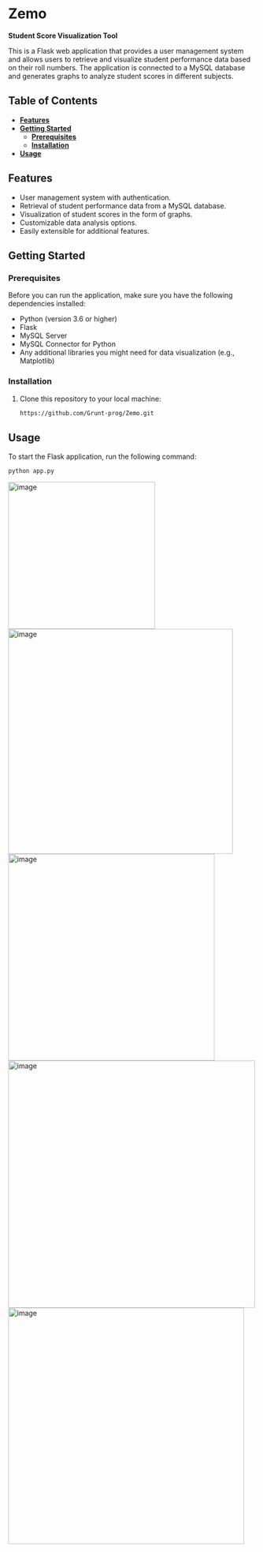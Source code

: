 # **Zemo**

**Student Score Visualization Tool**

This is a Flask web application that provides a user management system and allows users to retrieve and visualize student performance data based on their roll numbers. The application is connected to a MySQL database and generates graphs to analyze student scores in different subjects.

## **Table of Contents**
- [**Features**](#features)
- [**Getting Started**](#getting-started)
  - [**Prerequisites**](#prerequisites)
  - [**Installation**](#installation)
- [**Usage**](#usage)

## **Features**

- User management system with authentication.
- Retrieval of student performance data from a MySQL database.
- Visualization of student scores in the form of graphs.
- Customizable data analysis options.
- Easily extensible for additional features.

## **Getting Started**

### **Prerequisites**

Before you can run the application, make sure you have the following dependencies installed:

- Python (version 3.6 or higher)
- Flask
- MySQL Server
- MySQL Connector for Python
- Any additional libraries you might need for data visualization (e.g., Matplotlib)

### **Installation**

1. Clone this repository to your local machine:

    ```bash
    https://github.com/Grunt-prog/Zemo.git
    ```


## **Usage**

To start the Flask application, run the following command:

```bash
python app.py
```

<img width="298" alt="image" src="https://github.com/Grunt-prog/ScoresTracker/assets/86661317/28e271c5-602b-47bd-a18b-127db484dd7a">


<img width="456" alt="image" src="https://github.com/Grunt-prog/ScoresTracker/assets/86661317/58dfe70a-7f77-4d92-90c5-86beef83c142">

<img width="419" alt="image" src="https://github.com/Grunt-prog/ScoresTracker/assets/86661317/386184c0-79c0-45c1-8f3e-62dc48f399dc">

<img width="501" alt="image" src="https://github.com/Grunt-prog/ScoresTracker/assets/86661317/822421c2-dc5f-480c-ba24-e27d2563512c">

<img width="479" alt="image" src="https://github.com/Grunt-prog/ScoresTracker/assets/86661317/1148224a-1b0f-441c-aa63-225dcc9f7cbb">

